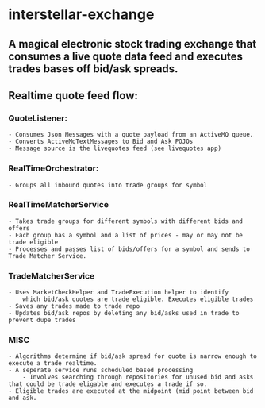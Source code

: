 # interstellar-exchange 
## A magical electronic stock trading exchange that consumes a live quote data feed and executes trades bases off bid/ask spreads. 
 
## Realtime quote feed flow:



### QuoteListener:  
    - Consumes Json Messages with a quote payload from an ActiveMQ queue.
    - Converts ActiveMqTextMessages to Bid and Ask POJOs
    - Message source is the livequotes feed (see livequotes app)
    
    
### RealTimeOrchestrator:
    - Groups all inbound quotes into trade groups for symbol
    
    
### RealTimeMatcherService 
    - Takes trade groups for different symbols with different bids and offers 
    - Each group has a symbol and a list of prices - may or may not be trade eligible
    - Processes and passes list of bids/offers for a symbol and sends to Trade Matcher Service.
    
    
### TradeMatcherService 
    - Uses MarketCheckHelper and TradeExecution helper to identify
        which bid/ask quotes are trade eligible. Executes eligible trades
    - Saves any trades made to trade repo
    - Updates bid/ask repos by deleting any bid/asks used in trade to prevent dupe trades


### MISC
    - Algorithms determine if bid/ask spread for quote is narrow enough to execute a trade realtime.
    - A seperate service runs scheduled based processing
        - Involves searching through repositories for unused bid and asks that could be trade eligable and executes a trade if so.
    - Eligible trades are executed at the midpoint (mid point between bid and ask.
